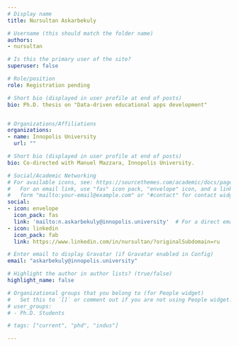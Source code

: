 ```yaml
---
# Display name
title: Nursultan Askarbekuly

# Username (this should match the folder name)
authors:
- nursultan

# Is this the primary user of the site?
superuser: false

# Role/position
role: Registration pending

# Short bio (displayed in user profile at end of posts)
bio: Ph.D. thesis on "Data-driven educational apps development"


# Organizations/Affiliations
organizations:
- name: Innopolis University
  url: ""

# Short bio (displayed in user profile at end of posts)
bio: Co-directed with Manuel Mazzara, Innopolis University.

# Social/Academic Networking
# For available icons, see: https://sourcethemes.com/academic/docs/page-builder/#icons
#   For an email link, use "fas" icon pack, "envelope" icon, and a link in the
#   form "mailto:your-email@example.com" or "#contact" for contact widget.
social:
- icon: envelope
  icon_pack: fas
  link: 'mailto:n.askarbekuly@innopolis.university'  # For a direct email link, use "mailto:test@example.org".
- icon: linkedin
  icon_pack: fab
  link: https://www.linkedin.com/in/nursultan/?originalSubdomain=ru

# Enter email to display Gravatar (if Gravatar enabled in Config)
email: "askarbekuly@innopolis.university"

# Highlight the author in author lists? (true/false)
highlight_name: false

# Organizational groups that you belong to (for People widget)
#   Set this to `[]` or comment out if you are not using People widget.
# user_groups:
# - Ph.D. Students

# tags: ["current", "phd", "indus"]

---
```

